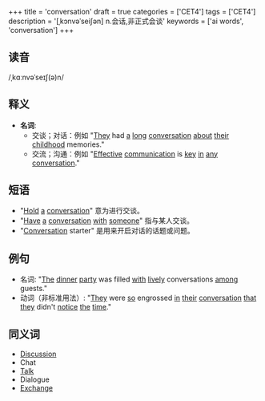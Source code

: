+++
title = 'conversation'
draft = true
categories = ['CET4']
tags = ['CET4']
description = '[ˌkɔnvəˈsei∫ən] n.会话,非正式会谈'
keywords = ['ai words', 'conversation']
+++

## 读音
/ˌkɑːnvəˈseɪʃ(ə)n/

## 释义
- **名词**:
   - 交谈；对话：例如 "[They](/zh/post/they/) had [a](/zh/post/a/) [long](/zh/post/long/) [conversation](/zh/post/conversation/) [about](/zh/post/about/) [their](/zh/post/their/) [childhood](/zh/post/childhood/) memories."
   - 交流；沟通：例如 "[Effective](/zh/post/effective/) [communication](/zh/post/communication/) is [key](/zh/post/key/) [in](/zh/post/in/) [any](/zh/post/any/) [conversation](/zh/post/conversation/)."

## 短语
- "[Hold](/zh/post/hold/) [a](/zh/post/a/) [conversation](/zh/post/conversation/)" 意为进行交谈。
- "[Have](/zh/post/have/) [a](/zh/post/a/) [conversation](/zh/post/conversation/) [with](/zh/post/with/) [someone](/zh/post/someone/)" 指与某人交谈。
- "[Conversation](/zh/post/conversation/) starter" 是用来开启对话的话题或问题。

## 例句
- 名词: "[The](/zh/post/the/) [dinner](/zh/post/dinner/) [party](/zh/post/party/) was filled [with](/zh/post/with/) [lively](/zh/post/lively/) conversations [among](/zh/post/among/) guests."
- 动词（非标准用法）: "[They](/zh/post/they/) were [so](/zh/post/so/) engrossed [in](/zh/post/in/) [their](/zh/post/their/) [conversation](/zh/post/conversation/) [that](/zh/post/that/) [they](/zh/post/they/) didn't [notice](/zh/post/notice/) [the](/zh/post/the/) [time](/zh/post/time/)."

## 同义词
- [Discussion](/zh/post/discussion/)
- Chat
- [Talk](/zh/post/talk/)
- Dialogue
- [Exchange](/zh/post/exchange/)
